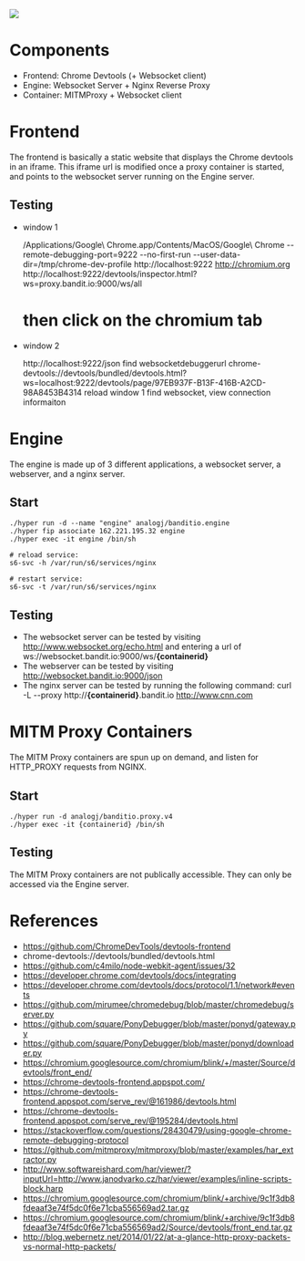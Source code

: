 
![](https://raw.githubusercontent.com/AnalogJ/banditio.docs/master/banditio%20structure.png)

# Components
- Frontend: Chrome Devtools (+ Websocket client)
- Engine: Websocket Server + Nginx Reverse Proxy
- Container: MITMProxy + Websocket client

# Frontend
The frontend is basically a static website that displays the Chrome devtools in an iframe. 
This iframe url is modified once a proxy container is started, and points to the websocket server running on the Engine server.

## Testing

- window 1

	/Applications/Google\ Chrome.app/Contents/MacOS/Google\ Chrome --remote-debugging-port=9222 --no-first-run --user-data-dir=/tmp/chrome-dev-profile http://localhost:9222 http://chromium.org
	http://localhost:9222/devtools/inspector.html?ws=proxy.bandit.io:9000/ws/all
	# then click on the chromium tab
	
- window 2

	http://localhost:9222/json
	find websocketdebuggerurl
	chrome-devtools://devtools/bundled/devtools.html?ws=localhost:9222/devtools/page/97EB937F-B13F-416B-A2CD-98A8453B4314
	reload window 1
	find websocket, view connection informaiton
	
# Engine
The engine is made up of 3 different applications, a websocket server, a webserver, and a nginx server. 

## Start
	
	./hyper run -d --name "engine" analogj/banditio.engine
	./hyper fip associate 162.221.195.32 engine
	./hyper exec -it engine /bin/sh

	# reload service:
	s6-svc -h /var/run/s6/services/nginx
	
	# restart service:
	s6-svc -t /var/run/s6/services/nginx
	
## Testing

- The websocket server can be tested by visiting http://www.websocket.org/echo.html and entering a url of ws://websocket.bandit.io:9000/ws/**{containerid}**
- The webserver can be tested by visiting http://websocket.bandit.io:9000/json
- The nginx server can be tested by running the following command: curl -L --proxy http://**{containerid}**.bandit.io http://www.cnn.com

# MITM Proxy Containers
The MITM Proxy containers are spun up on demand, and listen for HTTP_PROXY requests from NGINX. 

## Start
	
	./hyper run -d analogj/banditio.proxy.v4
	./hyper exec -it {containerid} /bin/sh
	

## Testing
The MITM Proxy containers are not publically accessible. They can only be accessed via the Engine server. 



# References
- https://github.com/ChromeDevTools/devtools-frontend
- chrome-devtools://devtools/bundled/devtools.html
- https://github.com/c4milo/node-webkit-agent/issues/32
- https://developer.chrome.com/devtools/docs/integrating
- https://developer.chrome.com/devtools/docs/protocol/1.1/network#events
- https://github.com/mirumee/chromedebug/blob/master/chromedebug/server.py
- https://github.com/square/PonyDebugger/blob/master/ponyd/gateway.py
- https://github.com/square/PonyDebugger/blob/master/ponyd/downloader.py
- https://chromium.googlesource.com/chromium/blink/+/master/Source/devtools/front_end/
- https://chrome-devtools-frontend.appspot.com/
- https://chrome-devtools-frontend.appspot.com/serve_rev/@161986/devtools.html
- https://chrome-devtools-frontend.appspot.com/serve_rev/@195284/devtools.html
- https://stackoverflow.com/questions/28430479/using-google-chrome-remote-debugging-protocol
- https://github.com/mitmproxy/mitmproxy/blob/master/examples/har_extractor.py
- http://www.softwareishard.com/har/viewer/?inputUrl=http://www.janodvarko.cz/har/viewer/examples/inline-scripts-block.harp
- https://chromium.googlesource.com/chromium/blink/+archive/9c1f3db8fdeaaf3e74f5dc0f6e71cba556569ad2.tar.gz
- https://chromium.googlesource.com/chromium/blink/+archive/9c1f3db8fdeaaf3e74f5dc0f6e71cba556569ad2/Source/devtools/front_end.tar.gz
- http://blog.webernetz.net/2014/01/22/at-a-glance-http-proxy-packets-vs-normal-http-packets/